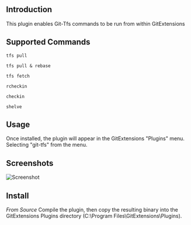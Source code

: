 ## Introduction

This plugin enables Git-Tfs commands to be run from within GitExtensions 

## Supported Commands

`tfs pull`

`tfs pull & rebase`

`tfs fetch`

`rcheckin`

`checkin`

`shelve`

## Usage
Once installed, the plugin will appear in the GitExtensions "Plugins" menu. Selecting "git-tfs" from the menu.

## Screenshots
![Screenshot](http://imgur.com/YOuH3.png)


## Install
*From Source*
Compile the plugin, then copy the resulting binary into the GitExtensions Plugins directory (C:\Program Files\GitExtensions\Plugins).
